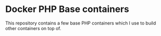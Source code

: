 # Docker PHP Base containers

This repository contains a few base PHP containers which I use to build other containers on top of.
